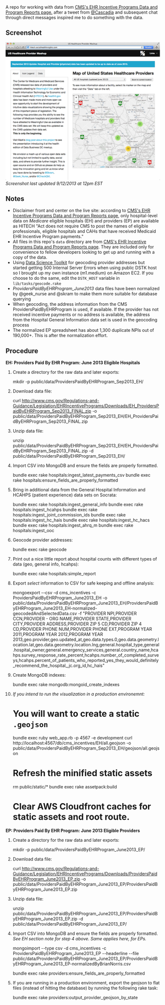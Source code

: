A repo for working with data from [CMS's EHR Incentive Programs Data and Program Reports page.](http://www.cms.gov/Regulations-and-Guidance/Legislation/EHRIncentivePrograms/DataAndReports.html) after a tweet from [@Cascadia](https://twitter.com/cascadia/status/307973508833615873) and subsequent chat through direct messages inspired me to do something with the data.

Screenshot
----------
![Screenshot](public/screenshots/US_Healthcare_Provider_Mashup-2.png "Screenshot")
*Screenshot last updated 9/12/2013 at 12pm EST*

Notes
-----
* Disclaimer front and center on the live site: according to [CMS's EHR Incentive Programs Data and Program Reports page](http://www.cms.gov/Regulations-and-Guidance/Legislation/EHRIncentivePrograms/DataAndReports.html), only hospital-level data on _Medicare_ eligible hospitals (EH) and providers (EP) are available as HITECH "Act does not require CMS to post the names of eligible professionals, eligible hospitals and CAHs that have received Medicaid EHR Incentive Program payments."
* All files in this repo's `data` directory are from [CMS's EHR Incentive Programs Data and Program Reports page](http://www.cms.gov/Regulations-and-Guidance/Legislation/EHRIncentivePrograms/DataAndReports.html). They are included only for convenience to fellow developers looking to get up and running with a copy of the data.
* Using [Data Science Toolkit](http://www.datasciencetoolkit.org/) for geocoding provider addresses but started getting 500 Internal Server Errors when using public DSTK host so I brought up my own instance (m1.medium) on Amazon EC2. If you choose to do the same, edit the `DSTK_HOST` variable in `lib/tasks/geocode.rake`
* *ProvidersPaidByEHRProgram_June2013* data files have been normalized by @geek_nurse and @skram to make them more suitable for database querying
* When geocoding, the address information from the CMS ProvidersPaidByEHRProgram is used, if available. If the provider has not received incentive payments or no address is available, the address from the Hospital General Information data set is used in the geocoding process
* The normalized EP spreadsheet has about 1,300 duplicate NPIs out of 190,000+. This is after the normalization effort.

Procedure
---------
**EH: Providers Paid By EHR Program: June 2013 Eligible Hospitals**
  
  1. Create a directory for the raw data and later exports:
  
        mkdir -p public/data/ProvidersPaidByEHRProgram_Sep2013_EH/

  2. Download data file:

        curl http://www.cms.gov/Regulations-and-Guidance/Legislation/EHRIncentivePrograms/Downloads/EH_ProvidersPaidByEHRProgram_Sep2013_FINAL.zip -o public/data/ProvidersPaidByEHRProgram_Sep2013_EH/EH_ProvidersPaidByEHRProgram_Sep2013_FINAL.zip

  3. Unzip data file:

        unzip public/data/ProvidersPaidByEHRProgram_Sep2013_EH/EH_ProvidersPaidByEHRProgram_Sep2013_FINAL.zip -d public/data/ProvidersPaidByEHRProgram_Sep2013_EH/

  4. Import CSV into MongoDB and ensure the fields are properly formatted. 

        bundle exec rake hospitals:ingest_latest_payments_csv
        bundle exec rake hospitals:ensure_fields_are_properly_formatted

  5. Bring in additional data from the General Hospital Information and HCAHPS (patient experience) data sets on Socrata:

        bundle exec rake hospitals:ingest_general_info
        bundle exec rake hospitals:ingest_hcahps
        bundle exec rake hospitals:ingest_joint_commission_ids
        bundle exec rake hospitals:ingest_hc_hais
        bundle exec rake hospitals:ingest_hc_hacs
        bundle exec rake hospitals:ingest_ahrq_m
        bundle exec rake hospitals:ingest_ooc

  6. Geocode provider addresses:

        bundle exec rake geocode

  7. Print out a nice little report about hospital counts with different types of data (geo, general info, hcahps):

        bundle exec rake hospitals:simple_report

  8. Export _select_ information to CSV for safe keeping and offline analysis: 

        mongoexport --csv -d cms_incentives -c ProvidersPaidByEHRProgram_June2013_EH -o public/data/ProvidersPaidByEHRProgram_June2013_EH/ProvidersPaidByEHRProgram_June2013_EH-normalized-geocodedAndSelectedData.csv -f "PROVIDER NPI,PROVIDER CCN,PROVIDER - ORG NAME,PROVIDER STATE,PROVIDER CITY,PROVIDER  ADDRESS,PROVIDER ZIP 5 CD,PROVIDER ZIP 4 CD,PROVIDER PHONE NUM,PROVIDER PHONE EXT,PROGRAM YEAR 2011,PROGRAM YEAR 2012,PROGRAM YEAR 2013,geo.provider,geo.updated_at,geo.data.types.0,geo.data.geometry.location.lat,geo.data.geometry.location.lng,general.hospital_type,general.hospital_owner,general.emergency_services,general.country_name,hcahps.survey_response_rate_percent,hcahps.number_of_completed_surveys,hcahps.percent_of_patients_who_reported_yes_they_would_definitely_recommend_the_hospital_,jc.org_id,hc_hais"
      
  9. Create MongoDB indexes:

        bundle exec rake mongodb:mongoid_create_indexes

  10. *If you intend to run the visualization in a production environemnt:*

        # You will want to create a static `.geojson` 
        bundle exec ruby web_app.rb -p 4567 -e development
        curl http://localhost:4567/db/cms_incentives/EH/all.geojson -o public/data/ProvidersPaidByEHRProgram_Sep2013_EH/geojson/all.geojson

        # Refresh the minified static assets
        rm public/static/*
        bundle exec rake assetpack:build
        # Clear AWS Cloudfront caches for static assets and root route.

**EP: Providers Paid By EHR Program: June 2013 Eligible Providers**
  
  1. Create a directory for the raw data and later exports:
  
        mkdir -p public/data/ProvidersPaidByEHRProgram_June2013_EP/

  2. Download data file:


        curl http://www.cms.gov/Regulations-and-Guidance/Legislation/EHRIncentivePrograms/Downloads/ProvidersPaidByEHRProgram_June2013_EP.zip -o public/data/ProvidersPaidByEHRProgram_June2013_EP/ProvidersPaidByEHRProgram_June2013_EP.zip

  3. Unzip data file:

        unzip public/data/ProvidersPaidByEHRProgram_June2013_EP/ProvidersPaidByEHRProgram_June2013_EP.zip -d public/data/ProvidersPaidByEHRProgram_June2013_EP/

  4. Import CSV into MongoDB and ensure the fields are properly formatted. _See EH section note for step 4 above. Same applies here, for EPs._    

        mongoimport --type csv -d cms_incentives -c ProvidersPaidByEHRProgram_June2013_EP --headerline --file public/data/ProvidersPaidByEHRProgram_June2013_EP/ProvidersPaidByEHRProgram_June2013_EP-normalizedByBrianNorris.csv

        bundle exec rake providers:ensure_fields_are_properly_formatted

  5. If you are running in a production environment, export the geojson to flat files (instead of hitting the database) by running the following rake task:

        bundle exec rake providers:output_provider_geojson_by_state
